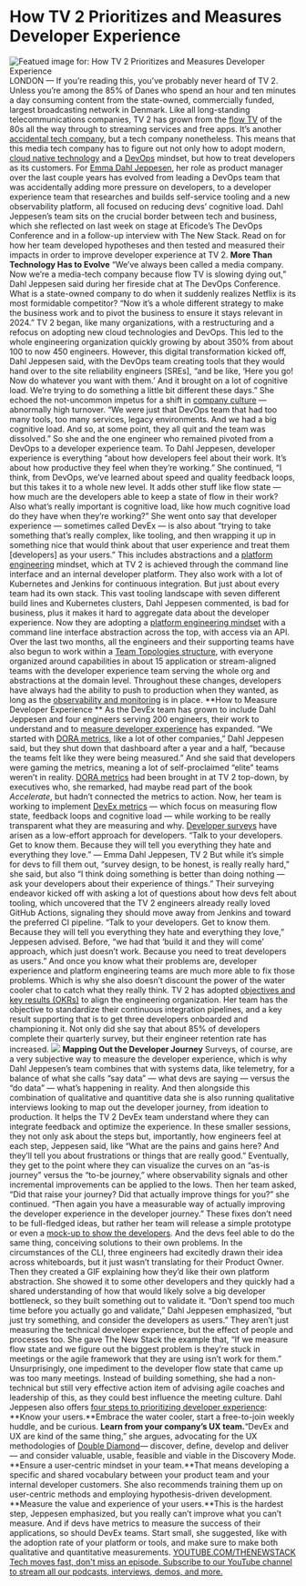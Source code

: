 # How TV 2 Prioritizes and Measures Developer Experience
![Featued image for: How TV 2 Prioritizes and Measures Developer Experience](https://cdn.thenewstack.io/media/2024/03/f0577183-emma-dahl-jeppesen-1024x576.jpeg)
LONDON — If you’re reading this, you’ve probably never heard of TV 2. Unless you’re among the 85% of Danes who spend an hour and ten minutes a day consuming content from the state-owned, commercially funded, largest broadcasting network in Denmark.
Like all long-standing telecommunications companies, TV 2 has grown from the
[flow TV](https://en.wikipedia.org/wiki/Flow_(television)) of the 80s all the way through to streaming services and free apps. It’s another [accidental tech company](https://thenewstack.io/finally-platform-engineering-for-enterprise-cloud-migration/), but a tech company nonetheless. This means that this media tech company has to figure out not only how to adopt modern, [cloud native technology](https://thenewstack.io/cloud-native/) and a [DevOps](https://thenewstack.io/devops/) mindset, but how to treat developers as its customers.
For
[Emma Dahl Jeppesen](https://www.linkedin.com/in/emmadj/), her role as product manager over the last couple years has evolved from leading a DevOps team that was accidentally adding more pressure on developers, to a developer experience team that researches and builds self-service tooling and a new observability platform, all focused on reducing devs’ cognitive load.
Dahl Jeppesen’s team sits on the crucial border between tech and business, which she reflected on last week on stage at Eficode’s The DevOps Conference and in a follow-up interview with The New Stack. Read on for how her team developed hypotheses and then tested and measured their impacts in order to improve developer experience at TV 2.
**More Than Technology Has to Evolve**
“We’ve always been called a media company. Now we’re a media-tech company because flow TV is slowing dying out,” Dahl Jeppesen said during her fireside chat at The DevOps Conference. What is a state-owned company to do when it suddenly realizes Netflix is its most formidable competitor? “Now it’s a whole different strategy to make the business work and to pivot the business to ensure it stays relevant in 2024.”
TV 2 began, like many organizations, with a restructuring and a refocus on adopting new cloud technologies and DevOps. This led to the whole engineering organization quickly growing by about 350% from about 100 to now 450 engineers.
However, this digital transformation kicked off, Dahl Jeppesen said, with the DevOps team creating tools that they would hand over to the site reliability engineers [SREs], “and be like, ‘Here you go! Now do whatever you want with them.’ And it brought on a lot of cognitive load. We’re trying to do something a little bit different these days.”
She echoed the not-uncommon impetus for a shift in
[company culture](https://thenewstack.io/tech-culture/) — abnormally high turnover. “We were just that DevOps team that had too many tools, too many services, legacy environments. And we had a big cognitive load. And so, at some point, they all quit and the team was dissolved.” So she and the one engineer who remained pivoted from a DevOps to a developer experience team.
To Dahl Jeppesen, developer experience is everything “about how developers feel about their work. It’s about how productive they feel when they’re working.” She continued, “I think, from DevOps, we’ve learned about speed and quality feedback loops, but this takes it to a whole new level. It adds other stuff like flow state — how much are the developers able to keep a state of flow in their work? Also what’s really important is cognitive load, like how much cognitive load do they have when they’re working?”
She went onto say that developer experience — sometimes called DevEx — is also about “trying to take something that’s really complex, like tooling, and then wrapping it up in something nice that would think about that user experience and treat them [developers] as your users.”
This includes abstractions and a
[platform engineering](https://thenewstack.io/platform-engineering/) mindset, which at TV 2 is achieved through the command line interface and an internal developer platform. They also work with a lot of Kubernetes and Jenkins for continuous integration. But just about every team had its own stack. This vast tooling landscape with seven different build lines and Kubernetes clusters, Dahl Jeppesen commented, is bad for business, plus it makes it hard to aggregate data about the developer experience. Now they are adopting a [platform engineering mindset](https://thenewstack.io/platform-engineering-demands-a-product-mindset/) with a command line interface abstraction across the top, with access via an API.
Over the last two months, all the engineers and their supporting teams have also begun to work within a
[Team Topologies structure](https://thenewstack.io/how-team-topologies-supports-platform-engineering/), with everyone organized around capabilities in about 15 application or stream-aligned teams with the developer experience team serving the whole org and abstractions at the domain level.
Throughout these changes, developers have always had the ability to push to production when they wanted, as long as the
[observability and monitoring](https://thenewstack.io/monitoring-vs-observability-whats-the-difference/) is in place.
**How to Measure Developer Experience **
As the DevEx team has grown to include Dahl Jeppesen and four engineers serving 200 engineers, their work to understand and to
[measure developer experience](https://thenewstack.io/how-google-unlocks-and-measures-developer-productivity/) has expanded.
“We started with
[DORA metrics](https://thenewstack.io/google-says-you-might-be-doing-dora-metrics-wrong/), like a lot of other companies,” Dahl Jeppesen said, but they shut down that dashboard after a year and a half, “because the teams felt like they were being measured.” And she said that developers were gaming the metrics, meaning a lot of self-proclaimed “elite” teams weren’t in reality. [DORA metrics](https://thenewstack.io/despite-the-hype-engineers-not-impressed-with-dora-metrics/) had been brought in at TV 2 top-down, by executives who, she remarked, had maybe read part of the book *Accelerate*, but hadn’t connected the metrics to action.
Now, her team is working to implement
[DevEx metrics](https://thenewstack.io/can-devex-metrics-drive-developer-productivity/) — which focus on measuring flow state, feedback loops and cognitive load — while working to be really transparent what they are measuring and why. [Developer surveys](https://thenewstack.io/developer-productivity-in-2024-new-metrics-more-genai/) have arisen as a low-effort approach for developers.
“Talk to your developers. Get to know them. Because they will tell you everything they hate and everything they love.” — Emma Dahl Jeppesen, TV 2
But while it’s simple for devs to fill them out, “survey design, to be honest, is really really hard,” she said, but also “I think doing something is better than doing nothing — ask your developers about their experience of things.”
Their surveying endeavor kicked off with asking a lot of questions about how devs felt about tooling, which uncovered that the TV 2 engineers already really loved GitHub Actions, signaling they should move away from Jenkins and toward the preferred CI pipeline.
“Talk to your developers. Get to know them. Because they will tell you everything they hate and everything they love,” Jeppesen advised. Before, “we had that ‘build it and they will come’ approach, which just doesn’t work. Because you need to treat developers as users.”
And once you know what their problems are, developer experience and platform engineering teams are much more able to fix those problems. Which is why she also doesn’t discount the power of the water cooler chat to catch what they really think.
TV 2 has adopted
[objectives and key results (OKRs)](https://thenewstack.io/a-guide-to-okrs-and-overcoming-the-pain-of-them/) to align the engineering organization. Her team has the objective to standardize their continuous integration pipelines, and a key result supporting that is to get three developers onboarded and championing it.
Not only did she say that about 85% of developers complete their quarterly survey, but their engineer retention rate has increased.
![](https://cdn.thenewstack.io/media/2024/03/a674402b-developer-bottleneck-explained.gif)
**Mapping Out the Developer Journey**
Surveys, of course, are a very subjective way to measure the developer experience, which is why Dahl Jeppesen’s team combines that with systems data, like telemetry, for a balance of what she calls “say data” — what devs are saying — versus the “do data” — what’s happening in reality. And then alongside this combination of qualitative and quantitive data she is also running qualitative interviews looking to map out the developer journey, from ideation to production.
It helps the TV 2 DevEx team understand where they can integrate feedback and optimize the experience. In these smaller sessions, they not only ask about the steps but, importantly, how engineers feel at each step, Jeppesen said, like “What are the pains and gains here? And they’ll tell you about frustrations or things that are really good.”
Eventually, they get to the point where they can visualize the curves on an “as-is journey” versus the “to-be journey,” where observability signals and other incremental improvements can be applied to the lows. Then her team asked, “Did that raise your journey? Did that actually improve things for you?” she continued. “Then again you have a measurable way of actually improving the developer experience in the developer journey.”
These fixes don’t need to be full-fledged ideas, but rather her team will release a simple prototype or even a
[mock-up to show the developers](https://thenewstack.io/mvp-or-tvp-why-your-internal-developer-platform-needs-both/). And the devs feel able to do the same thing, conceiving solutions to their own problems.
In the circumstances of the CLI, three engineers had excitedly drawn their idea across whiteboards, but it just wasn’t translating for their Product Owner. Then they created a GIF explaining how they’d like their own platform abstraction. She showed it to some other developers and they quickly had a shared understanding of how that would likely solve a big developer bottleneck, so they built something out to validate it.
“Don’t spend too much time before you actually go and validate,” Dahl Jeppesen emphasized, “but just try something, and consider the developers as users.”
They aren’t just measuring the technical developer experience, but the effect of people and processes too. She gave The New Stack the example that, “If we measure flow state and we figure out the biggest problem is they’re stuck in meetings or the agile framework that they are using isn’t work for them.”
Unsurprisingly, one impediment to the developer flow state that came up was too many meetings. Instead of building something, she had a non-technical but still very effective action item of advising agile coaches and leadership of this, as they could best influence the meeting culture.
Dahl Jeppesen also offers
[four steps to prioritizing developer experience](https://www.linkedin.com/pulse/prioritizing-devex-core-successful-platform-emma-dahl-jeppesen-rv6ve/): **Know your users.**Embrace the water cooler, start a free-to-join weekly huddle, and be curious. **Learn from your company’s UX team.**“DevEx and UX are kind of the same thing,” she argues, advocating for the UX methodologies of [Double Diamond](https://thefountaininstitute.com/blog/what-is-the-double-diamond-design-process)— discover, define, develop and deliver — and consider valuable, usable, feasible and viable in the Discovery Mode. **Ensure a user-centric mindset in your team.**That means developing a specific and shared vocabulary between your product team and your internal developer customers. She also recommends training them up on user-centric methods and employing hypothesis-driven development. **Measure the value and experience of your users.**This is the hardest step, Jeppesen emphasized, but you really can’t improve what you can’t measure. And if devs have metrics to measure the success of their applications, so should DevEx teams. Start small, she suggested, like with the adoption rate of your platform or tools, and make sure to make both qualitative and quantitative measurements. [
YOUTUBE.COM/THENEWSTACK
Tech moves fast, don't miss an episode. Subscribe to our YouTube
channel to stream all our podcasts, interviews, demos, and more.
](https://youtube.com/thenewstack?sub_confirmation=1)